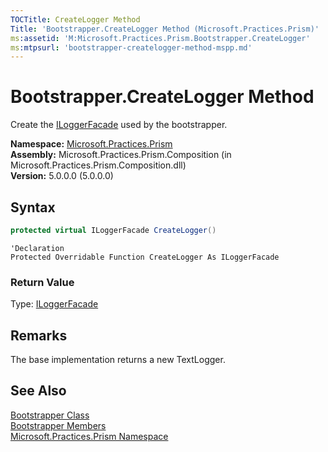 ```yaml
---
TOCTitle: CreateLogger Method
Title: 'Bootstrapper.CreateLogger Method (Microsoft.Practices.Prism)'
ms:assetid: 'M:Microsoft.Practices.Prism.Bootstrapper.CreateLogger'
ms:mtpsurl: 'bootstrapper-createlogger-method-mspp.md'
---
```


# Bootstrapper.CreateLogger Method

Create the [ILoggerFacade](/patterns-practices/reference/iloggerfacade-interface-mspp-logging) used by the bootstrapper.

**Namespace:** [Microsoft.Practices.Prism](/patterns-practices/reference/mspp-namespace)  
**Assembly:** Microsoft.Practices.Prism.Composition (in Microsoft.Practices.Prism.Composition.dll)  
**Version:** 5.0.0.0 (5.0.0.0)

## Syntax

```C#
protected virtual ILoggerFacade CreateLogger()
```
```VB
'Declaration
Protected Overridable Function CreateLogger As ILoggerFacade
```            

### Return Value

Type: [ILoggerFacade](/patterns-practices/reference/iloggerfacade-interface-mspp-logging)

## Remarks

 The base implementation returns a new TextLogger.

## See Also

[Bootstrapper Class](/patterns-practices/reference/bootstrapper-class-mspp)  
[Bootstrapper Members](/patterns-practices/reference/bootstrapper-members-mspp)  
[Microsoft.Practices.Prism Namespace](/patterns-practices/reference/mspp-namespace)  